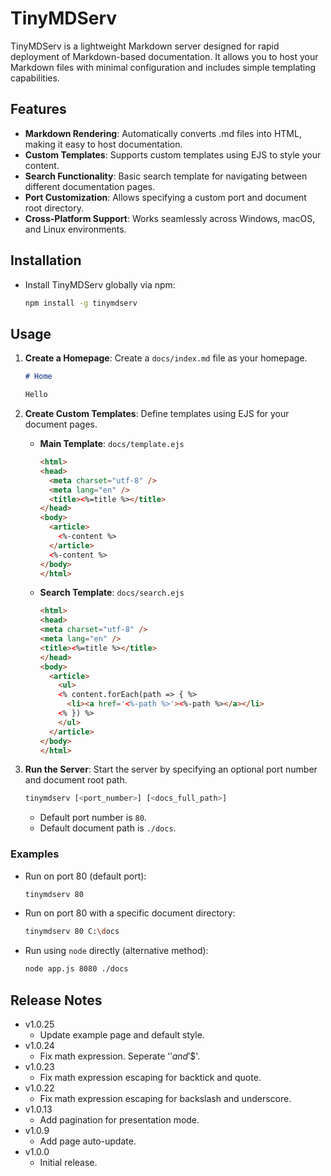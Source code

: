 # TinyMDServ

TinyMDServ is a lightweight Markdown server designed for rapid deployment of Markdown-based documentation.
It allows you to host your Markdown files with minimal configuration and includes simple templating capabilities.

## Features

- **Markdown Rendering**: Automatically converts .md files into HTML, making it easy to host documentation.
- **Custom Templates**: Supports custom templates using EJS to style your content.
- **Search Functionality**: Basic search template for navigating between different documentation pages.
- **Port Customization**: Allows specifying a custom port and document root directory.
- **Cross-Platform Support**: Works seamlessly across Windows, macOS, and Linux environments.

## Installation

- Install TinyMDServ globally via npm:

    ```bash
    npm install -g tinymdserv
    ```

## Usage

1. **Create a Homepage**: Create a `docs/index.md` file as your homepage.

    ```markdown
    # Home

    Hello
    ```

3. **Create Custom Templates**: Define templates using EJS for your document pages.
    - **Main Template**: `docs/template.ejs`

      ```html
      <html>
      <head>
        <meta charset="utf-8" />
        <meta lang="en" />
        <title><%=title %></title>
      </head>
      <body>
        <article>
          <%-content %>
        </article>
        <%-content %>
      </body>
      </html>
      ```

    - **Search Template**: `docs/search.ejs`

      ```html
      <html>
      <head>
      <meta charset="utf-8" />
      <meta lang="en" />
      <title><%=title %></title>
      </head>
      <body>
        <article>
          <ul>
          <% content.forEach(path => { %>
            <li><a href='<%-path %>'><%-path %></a></li>
          <% }) %>
          </ul>
        </article>
      </body>
      </html>
      ```

3. **Run the Server**: Start the server by specifying an optional port number and document root path.

    ```bash
    tinymdserv [<port_number>] [<docs_full_path>]
    ```

    - Default port number is `80`.
    - Default document path is `./docs`.

### Examples

- Run on port 80 (default port):

    ```bash
    tinymdserv 80
    ```

- Run on port 80 with a specific document directory:

    ```bash
    tinymdserv 80 C:\docs
    ```

- Run using `node` directly (alternative method):

    ```bash
    node app.js 8080 ./docs
    ```

## Release Notes

- v1.0.25
  - Update example page and default style.
- v1.0.24
  - Fix math expression. Seperate '$' and '$$'.
- v1.0.23
  - Fix math expression escaping for backtick and quote.
- v1.0.22
  - Fix math expression escaping for backslash and underscore.
- v1.0.13
  - Add pagination for presentation mode.
- v1.0.9
  - Add page auto-update.
- v1.0.0
  - Initial release.
